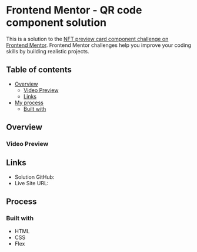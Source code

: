 # Frontend Mentor - QR code component solution

This is a solution to the [NFT preview card component challenge on Frontend Mentor](https://www.frontendmentor.io/challenges/nft-preview-card-component-SbdUL_w0U). Frontend Mentor challenges help you improve your coding skills by building realistic projects. 
## Table of contents

- [Overview](#overview)
  - [Video Preview](#video-preview)
  - [Links](#links)
- [My process](#my-process)
  - [Built with](#built-with)

## Overview

### Video Preview

## Links

- Solution GitHub:
- Live Site URL:

## Process

### Built with

- HTML
- CSS
- Flex
